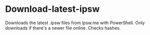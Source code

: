 # Download-latest-ipsw
Downloads the latest .ipsw files from ipsw.me with PowerShell. Only downloads if there's a newer file online. Checks hashes.
